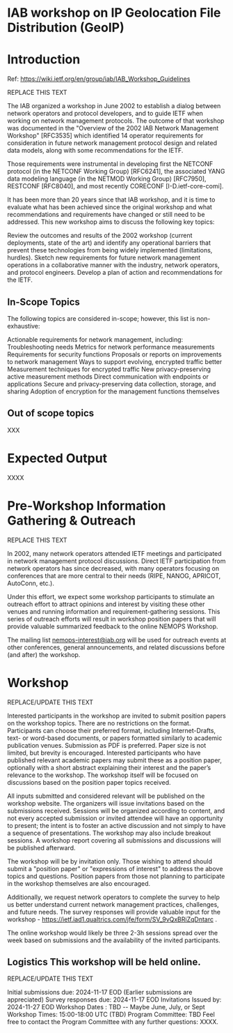 # IAB workshop on IP Geolocation File Distribution (GeoIP)

# Introduction

Ref: https://wiki.ietf.org/en/group/iab/IAB_Workshop_Guidelines

REPLACE THIS TEXT 

The IAB organized a workshop in June 2002 to establish a dialog between network operators and protocol developers, and to guide IETF when working on network management protocols. The outcome of that workshop was documented in the "Overview of the 2002 IAB Network Management Workshop" [RFC3535] which identified 14 operator requirements for consideration in future network management protocol design and related data models, along with some recommendations for the IETF.

Those requirements were instrumental in developing first the NETCONF protocol (in the NETCONF Working Group) [RFC6241], the associated YANG data modeling language (in the NETMOD Working Group) [RFC7950], RESTCONF [RFC8040], and most recently CORECONF [I-D.ietf-core-comi].

It has been more than 20 years since that IAB workshop, and it is time to evaluate what has been achieved since the original workshop and what recommendations and requirements have changed or still need to be addressed. This new workshop aims to discuss the following key topics:

Review the outcomes and results of the 2002 workshop (current deployments, state of the art) and identify any operational barriers that prevent these technologies from being widely implemented (limitations, hurdles).
Sketch new requirements for future network management operations in a collaborative manner with the industry, network operators, and protocol engineers.
Develop a plan of action and recommendations for the IETF.

## In-Scope Topics
The following topics are considered in-scope; however, this list is non-exhaustive:

Actionable requirements for network management, including:
Troubleshooting needs
Metrics for network performance measurements
Requirements for security functions
Proposals or reports on improvements to network management
Ways to support evolving, encrypted traffic better
Measurement techniques for encrypted traffic
New privacy-preserving active measurement methods
Direct communication with endpoints or applications
Secure and privacy-preserving data collection, storage, and sharing
Adoption of encryption for the management functions themselves

## Out of scope topics

XXX

# Expected Output

XXXX

# Pre-Workshop Information Gathering & Outreach

REPLACE THIS TEXT 

In 2002, many network operators attended IETF meetings and participated in network management protocol discussions. Direct IETF participation from network operators has since decreased, with many operators focusing on conferences that are more central to their needs (RIPE, NANOG, APRICOT, AutoConn, etc.).

Under this effort, we expect some workshop participants to stimulate an outreach effort to attract opinions and interest by visiting these other venues and running information and requirement-gathering sessions. This series of outreach efforts will result in workshop position papers that will provide valuable summarized feedback to the online NEMOPS Workshop.

The mailing list nemops-interest@iab.org will be used for outreach events at other conferences, general announcements, and related discussions before (and after) the workshop.

# Workshop

REPLACE/UPDATE THIS TEXT 

Interested participants in the workshop are invited to submit position papers on the workshop topics. There are no restrictions on the format. Participants can choose their preferred format, including Internet-Drafts, text- or word-based documents, or papers formatted similarly to academic publication venues. Submission as PDF is preferred. Paper size is not limited, but brevity is encouraged. Interested participants who have published relevant academic papers may submit these as a position paper, optionally with a short abstract explaining their interest and the paper’s relevance to the workshop. The workshop itself will be focused on discussions based on the position paper topics received.

All inputs submitted and considered relevant will be published on the workshop website. The organizers will issue invitations based on the submissions received. Sessions will be organized according to content, and not every accepted submission or invited attendee will have an opportunity to present; the intent is to foster an active discussion and not simply to have a sequence of presentations. The workshop may also include breakout sessions. A workshop report covering all submissions and discussions will be published afterward.

The workshop will be by invitation only. Those wishing to attend should submit a "position paper" or "expressions of interest" to address the above topics and questions. Position papers from those not planning to participate in the workshop themselves are also encouraged.

Additionally, we request network operators to complete the survey to help us better understand current network management practices, challenges, and future needs. The survey responses will provide valuable input for the workshop - https://ietf.iad1.qualtrics.com/jfe/form/SV_9vQxBRiZqDntarc .

The online workshop would likely be three 2-3h sessions spread over the week based on submissions and the availability of the invited participants.

## Logistics This workshop will be held online.

REPLACE/UPDATE THIS TEXT 

Initial submissions due: 2024-11-17 EOD (Earlier submissions are appreciated)
Survey responses due: 2024-11-17 EOD
Invitations Issued by: 2024-11-27 EOD
Workshop Dates : TBD -- Maybe June, July, or Sept
Workshop Times: 15:00-18:00 UTC (TBD)
Program Committee: TBD
Feel free to contact the Program Committee with any further questions: XXXX.
